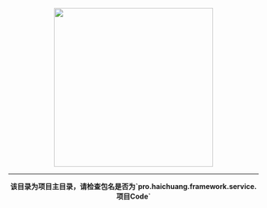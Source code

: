 <p align="center">
    <img width="320" src="https://www.haichuang.pro/upload/202010/1602729036.png">
</p>

<hr/>
<p align="center">
    <b>该目录为项目主目录，请检查包名是否为`pro.haichuang.framework.service.项目Code`</b>
</p>
